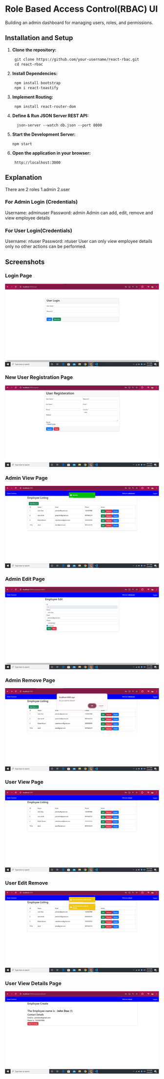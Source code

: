 # Role Based Access Control(RBAC) UI
Building an admin dashboard for managing users, roles, and permissions.
## Installation and Setup

1. **Clone the repository:**
   ```
    git clone https://github.com/your-username/react-rbac.git
    cd react-rbac
   ```
2. **Install Dependencies:**
   ```
    npm install bootstrap
    npm i react-toastify
   ```
3. **Implement Routing:**
   ```
    npm install react-router-dom
   ```
4. **Define & Run JSON Server REST API:**
   ```
     json-server --watch db.json --port 8000
   ```
5. **Start the Development Server:**
   ```
   npm start
   ```
6. **Open the application in your browser:**
   ```
    http://localhost:3000
   ```
## Explanation
There are 2 roles
  1.admin
  2.user
### For Admin Login (Credentials)
Username: adminuser
Password: admin
Admin can add, edit, remove and view employee details
### For User Login(Credentials)
Username: ntuser
Password: ntuser
User can only view employee details only no other actions can be performed.

## Screenshots
### Login Page
![Login Page](./login-page.png)

### New User Registration Page
![Register Page](./register-page.png)

### Admin View Page
![Admin View](./admin-view.png)

### Admin Edit Page
![Admin Edit](./admin-edit.png)

### Admin Remove Page
![Admin Remove](./admin-remove.png)

### User View Page
![User View](./user-view.png)

### User Edit Remove 
![User Edit Remove](./user-edit-remove.png)

### User View Details Page
![User View Details](./user-viewdetails.png)
   
